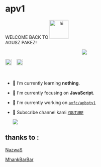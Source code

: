 # apv1 
<hi align="center">WELCOME BACK TO <img src="https://user-images.githubusercontent.com/1303154/88677602-1635ba80-d120-11ea-84d8-d263ba5fc3c0.gif" width="60px" alt="hi"><br>AGUSZ PAKEZ!</h1>

<p align="center">

  <img src="https://raw.githubusercontent.com/axfcap/axfcap/main/20210127_212936.jpg" />

</p>

<a href="https://www.facebook.com/aggusbudy.budy"><img src="https://image.flaticon.com/icons/svg/174/174848.svg" alt="alt text" width="20" height="20"></a>      &nbsp;&nbsp;   <a href="https://instagram.com/axfc_ap"><img src="https://image.flaticon.com/icons/svg/174/174855.svg" alt="alt text" width="20" height="20"></a>

 &nbsp;&nbsp; 

- 🌱 I’m currently learning **nothing**.

- 👀 I'm currently focusing on **JavaScript**.

- 📝 I'm currently working on [`axfc/apbotv1`](https://github.com/axcap/apbotv1)

- 👥 Subscribe channel kami [`YOUTUBE`](https://youtube.com/channel/UCKP-E8RwFkJKhe-9uz0s9RQ)

  <img src="https://raw.githubusercontent.com/TheDudeThatCode/TheDudeThatCode/master/Assets/Mario_Gameplay.gif"/>


## thanks to :
[NazwaS](https://github.com/NazwaS)














[MhankBarBar](https://github.com/MhankBarBar)
